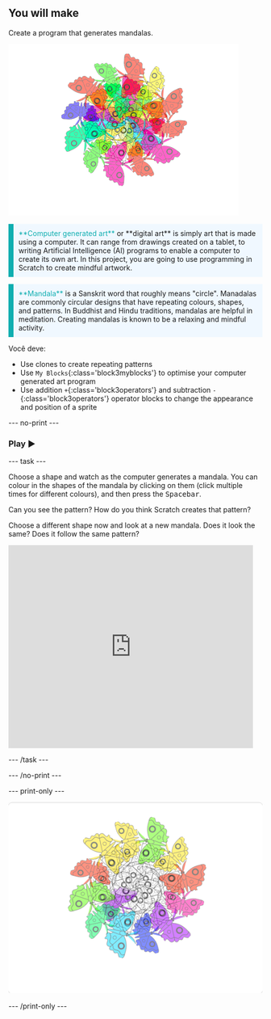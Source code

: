 ## You will make

Create a program that generates mandalas.

![Example of a colourful butterfly mandala.](images/mandala.png)

<p style="border-left: solid; border-width:10px; border-color: #0faeb0; background-color: aliceblue; padding: 10px;">
<span style="color: #0faeb0">**Computer generated art**</span> or **digital art** is simply art that is made using a computer. It can range from drawings created on a tablet, to writing Artificial Intelligence (AI) programs to enable a computer to create its own art. In this project, you are going to use programming in Scratch to create mindful artwork.
</p>

<p style="border-left: solid; border-width:10px; border-color: #0faeb0; background-color: aliceblue; padding: 10px;">
<span style="color: #0faeb0">**Mandala**</span> is a Sanskrit word that roughly means "circle". Manadalas are commonly circular designs that have repeating colours, shapes, and patterns. In Buddhist and Hindu traditions, mandalas are helpful in meditation. Creating mandalas is known to be a relaxing and mindful activity.
</p>

Você deve:
+ Use clones to create repeating patterns
+ Use `My Blocks`{:class='block3myblocks'} to optimise your computer generated art program
+ Use addition `+`{:class='block3operators'} and subtraction `-`{:class='block3operators'} operator blocks to change the appearance and position of a sprite

--- no-print ---

### Play ▶️

--- task ---

<div style="display: flex; flex-wrap: wrap">

<div style="flex-basis: 175px; flex-grow: 1">  
Choose a shape and watch as the computer generates a mandala. You can colour in the shapes of the mandala by clicking on them (click multiple times for different colours), and then press the <kbd>Spacebar</kbd>.

Can you see the pattern? How do you think Scratch creates that pattern?

Choose a different shape now and look at a new mandala. Does it look the same? Does it follow the same pattern?

</div>

<iframe src="https://scratch.mit.edu/projects/536953224/embed" allowtransparency="true" width="485" height="402" frameborder="0" scrolling="no" allowfullscreen></iframe>
</div>

--- /task ---

--- /no-print ---

--- print-only ---

![Projeto concluído](images/showcase_static.png)

--- /print-only ---
